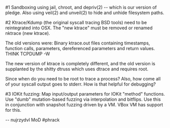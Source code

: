 #1 Sandboxing using jail, chroot, and depriv(2) -- which is our version of pledge.
   Also using veil(2) and unveil(2) to hide and unhide filesystem paths.

#2 Ktrace/Kdump (the original syscall tracing BSD tools) need to be reintegrated
   into OSX.  The "new ktrace" must  be removed or renamed nktrace (new ktrace).

   The old versions were:
	Binary ktrace.out files containing timestamps, function calls, parameters, 
        dereferenced parameters and return values.
        THINK TCPDUMP -W

   The new version of ktrace is completely different, and the old version is supplanted
   by the shitty dtruss which uses dtrace and requires root.

   Since when do you need to be root to trace a process?  Also, how come all of your 
   syscall output goes to stderr.  How is that helpful for debugging?

#3 IOKit fuzzing:
   Map input/output parameters for IOKit "method" functions.  Use "dumb" mutation-based fuzzing
   via interpolation and bitflips.  Use this in conjunction with snapshot fuzzing driven by a VM.
   VBox VM has support for this.

-- nujrzydvl
   MoD
   #phrack

